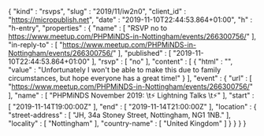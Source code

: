 {
  "kind" : "rsvps",
  "slug" : "2019/11/iw2n0",
  "client_id" : "https://micropublish.net",
  "date" : "2019-11-10T22:44:53.864+01:00",
  "h" : "h-entry",
  "properties" : {
    "name" : [ "RSVP no to https://www.meetup.com/PHPMiNDS-in-Nottingham/events/266300756/" ],
    "in-reply-to" : [ "https://www.meetup.com/PHPMiNDS-in-Nottingham/events/266300756/" ],
    "published" : [ "2019-11-10T22:44:53.864+01:00" ],
    "rsvp" : [ "no" ],
    "content" : [ {
      "html" : "",
      "value" : "Unfortunately I won't be able to make this due to family circumstances, but hope everyone has a great time!"
    } ],
    "event" : {
      "url" : [ "https://www.meetup.com/PHPMiNDS-in-Nottingham/events/266300756/" ],
      "name" : [ "PHPMiNDS November 2019:  \t⚡ Lightning Talks  \t⚡" ],
      "start" : [ "2019-11-14T19:00:00Z" ],
      "end" : [ "2019-11-14T21:00:00Z" ],
      "location" : {
        "street-address" : [ "JH,  34a Stoney Street, Nottingham, NG1 1NB." ],
        "locality" : [ "Nottingham" ],
        "country-name" : [ "United Kingdom" ]
      }
    }
  }
}
